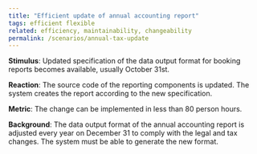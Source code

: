 ```yaml
---
title: "Efficient update of annual accounting report"
tags: efficient flexible
related: efficiency, maintainability, changeability
permalink: /scenarios/annual-tax-update
---
```


<div class="quality-requirement" markdown="1">

**Stimulus**: Updated specification of the data output format for booking reports becomes available, usually October 31st.

**Reaction**: The source code of the reporting components is updated. The system creates the report according to the new specification.

**Metric**: The change can be implemented in less than 80 person hours.

**Background**: The data output format of the annual accounting report is adjusted every year on December 31 to comply with the legal and tax changes. The system must be able to generate the new format.

</div><br>





